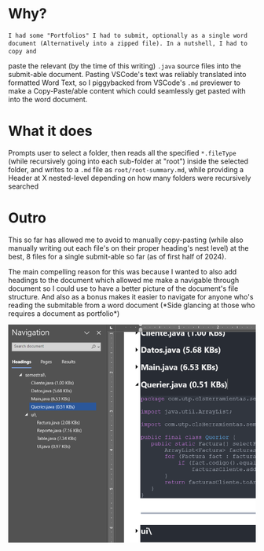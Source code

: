 
# __**Why?**__

    I had some "Portfolios" I had to submit, optionally as a single word document (Alternatively into a zipped file). In a nutshell, I had to copy and
  paste the relevant (by the time of this writing) `.java` source files into the submit-able document. Pasting VSCode's text was reliably translated
  into formatted Word Text, so I piggybacked from VSCode's `.md` previewer to make a Copy-Paste/able content which could seamlessly get pasted with into
  the word document.

# __**What it does**__

  Prompts user to select a folder, then reads all the specified `*.fileType` (while recursively going into each sub-folder at "root") inside the selected folder,
  and writes to a `.md` file as `root/root-summary.md`, while providing a Header at X nested-level depending on how many folders were recursively
  searched

# Outro

This so far has allowed me to avoid to manually copy-pasting (while also manually writing out each file's on their proper heading's nest level) at the best, 8 files for a single 
submit-able so far (as of first half of 2024).

The main compelling reason for this was because I wanted to also add headings to the document which allowed me make a navigable through document so I could
use to have a better picture of the document's file structure. And also as a bonus makes it easier to navigate for anyone who's reading the submitable from a word document 
(\*Side glancing at those who requires a document as portfolio*)

![Example Image](preview_img.png "Preview Image")